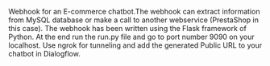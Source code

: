 Webhook for an E-commerce chatbot.The webhook can extract information from MySQL database or make a call to another webservice (PrestaShop in this case).
The webhook has been written using the Flask framework of Python.
At the end run the run.py file and go to port number 9090 on your localhost.
Use ngrok for tunneling and add the generated Public URL to your chatbot in Dialogflow.
